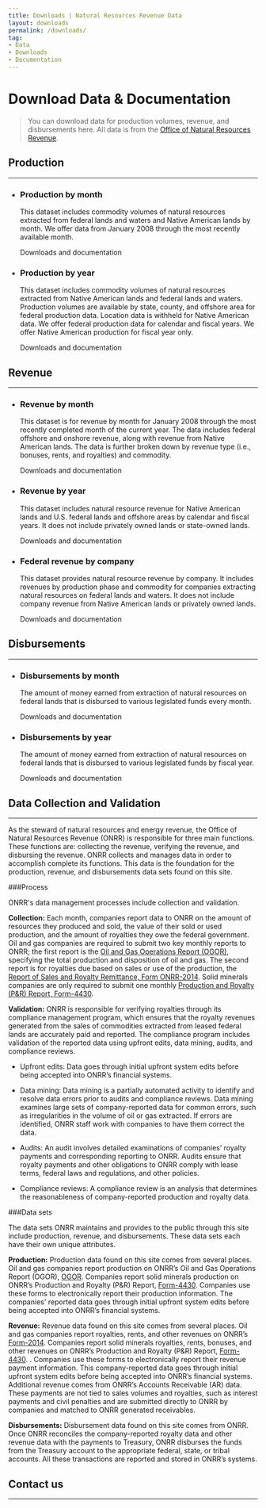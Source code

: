 ```yaml
---
title: Downloads | Natural Resources Revenue Data
layout: downloads
permalink: /downloads/
tag:
- Data
- Downloads
- Documentation
---
```


# Download Data & Documentation

> You can download data for production volumes, revenue, and disbursements here. All data is from the [Office of Natural Resources Revenue](https://www.onrr.gov/).


## Production
--------------------------------------------------------------------------------

<ul class="list-sections list-unstyled">
  <li class="downloads-download_links">
    <h3 id="production-by-month">Production by month</h3>
    <p>This dataset includes commodity volumes of natural resources extracted from federal lands and waters and Native American lands by month. We offer data from January 2008 through the most recently available month.</p>
    <download-data-link to="/downloads/federal-production-by-month/">Downloads and documentation</download-data-link>
  </li>
  <li class="downloads-download_links">
    <h3 id="federal-lands-and-waters">Production by year</h3>
    <p>This dataset includes commodity volumes of natural resources extracted from Native American lands and federal lands and waters. Production volumes are available by state, county, and offshore area for federal production data. Location data is <glossary-term>withheld</glossary-term> for Native American data. We offer federal production data for calendar and fiscal years. We offer Native American production for fiscal year only. </p>
    <download-data-link to="/downloads/federal-production/">Downloads and documentation</download-data-link>
  </li>
</ul>

## Revenue
--------------------------------------------------------------------------------
<ul class="list-sections list-unstyled">
  <!--Revenue by month-->
  <li class="downloads-download_links">
    <h3 id="revenue-by-month">Revenue by month</h3>
    <p>This dataset is for revenue by month for January 2008 through the most recently completed month of the current year. The data includes federal offshore and onshore revenue, along with revenue from Native American lands. The data is further broken down by revenue type (i.e., bonuses, rents, and royalties) and commodity.</p>
    <download-data-link to="/downloads/federal-revenue-by-month/">Downloads and documentation</download-data-link>
  </li>
  <!--Federal revenue by location-->
  <li class="downloads-download_links">
    <h3 id="revenue-by-year">Revenue by year</h3>
    <p>This dataset includes natural resource revenue for Native American lands and U.S. federal lands and offshore areas by calendar and fiscal years. It does not include privately owned lands or state-owned lands.</p>
    <download-data-link to="/downloads/federal-revenue-by-location/">Downloads and documentation</download-data-link>
  </li>
  <!--Federal revenue by company-->
  <li class="downloads-download_links">
    <h3 id="all-revenue">Federal revenue by company</h3>
    <p>This dataset provides natural resource revenue by company. It includes revenues by production phase and commodity for companies extracting natural resources on federal lands and waters. It does not include company revenue from Native American lands or privately owned lands.</p>
    <download-data-link to="/downloads/federal-revenue-by-company/">Downloads and documentation</download-data-link>
  </li>
</ul>

## Disbursements
--------------------------------------------------------------------------------

<ul class="list-sections list-unstyled">
  <li class="downloads-download_links">
    <h3 id="disbursements-by-month">Disbursements by month</h3>
    <p>The amount of money earned from extraction of natural resources on federal lands that is disbursed to various legislated funds every month.</p>
    <download-data-link to="/downloads/federal-disbursements-by-month/">Downloads and documentation</download-data-link>
  </li>
</ul>

<ul class="list-sections list-unstyled">
  <li class="downloads-download_links">
    <h3 id="disbursements-by-year">Disbursements by year</h3>
    <p>The amount of money earned from extraction of natural resources on federal lands that is disbursed to various legislated funds by fiscal year.</p>
    <download-data-link to="/downloads/disbursements/">Downloads and documentation</download-data-link>
  </li>
</ul>

## Data Collection and Validation
--------------------------------------------------------------------------------

As the steward of natural resources and energy revenue, the Office of Natural Resources Revenue (ONRR) is responsible for three main functions. These functions are: collecting the revenue, verifying the revenue, and disbursing the revenue. ONRR collects and manages data in order to accomplish complete its functions. This data is the foundation for the production, revenue, and disbursements data sets found on this site.

###Process

ONRR's data management processes include collection and validation.

__Collection:__
Each month, companies report data to ONRR on the amount of resources they produced and sold, the value of their sold or used  production, and the amount of royalties they owe the federal government.  Oil and gas companies are required to submit two key monthly reports to ONRR; the first report is the [Oil and Gas Operations Report (OGOR)](https://www.onrr.gov/ReportPay/PDFDocs/4054-a.pdf), specifying the total production and disposition of oil and gas. The second report is for royalties due based on sales or use of the production, the [Report of Sales and Royalty Remittance, Form ONRR-2014](https://www.onrr.gov/ReportPay/royalty-reporting.htm). Solid minerals companies are only required to submit one monthly [Production and Royalty (P&R) Report, Form-4430](https://www.onrr.gov/ReportPay/solids.htm).

__Validation:__
ONRR is responsible for verifying royalties through its compliance management program, which ensures that the royalty revenues generated from the sales of commodities extracted from leased federal lands are accurately paid and reported. The compliance program includes validation of the reported data using upfront edits, data mining, audits, and compliance reviews.

- Upfront edits: Data goes through initial upfront system edits before being accepted into ONRR’s financial systems.

- Data mining: Data mining is a partially automated activity to identify and resolve data errors prior to audits and compliance reviews. Data mining examines large sets of company-reported data for common errors, such as irregularities in the volume of oil or gas extracted.  If errors are identified, ONRR staff work with companies to have them correct the data.

- Audits: An audit involves detailed examinations of companies’ royalty payments and corresponding reporting to ONRR.  Audits ensure that royalty payments and other obligations to ONRR comply with lease terms, federal laws and regulations, and other policies.

- Compliance reviews: A compliance review is an analysis that determines the reasonableness of company-reported production and royalty data.

###Data sets

The data sets ONRR maintains and provides to the public through this site include production, revenue, and disbursements. These data sets each have their own unique attributes.

__Production:__
Production data found on this site comes from several places. Oil and gas companies report production on ONRR’s Oil and Gas Operations Report (OGOR), [OGOR](https://www.onrr.gov/ReportPay/PDFDocs/4054-a.pdf). Companies report solid minerals production on ONRR’s Production and Royalty (P&R) Report, [Form-4430](https://www.onrr.gov/ReportPay/solids.htm). Companies use these forms to electronically report their production information. The companies' reported data goes through initial upfront system edits before being accepted into ONRR’s financial systems.

__Revenue:__
Revenue data found on this site comes from several places. Oil and gas companies report royalties, rents, and other revenues on ONRR’s [Form-2014](https://www.onrr.gov/ReportPay/royalty-reporting.htm). Companies report solid minerals royalties, rents, bonuses, and other revenues on ONRR’s Production and Royalty (P&R) Report, [Form-4430](https://www.onrr.gov/ReportPay/solids.htm). . Companies use these forms to electronically report their revenue payment information. This company-reported data goes through initial upfront system edits before being accepted into ONRR’s financial systems. Additional revenue comes from ONRR’s Accounts Receivable (AR) data. These payments are not tied to sales volumes and royalties, such as interest payments and civil penalties and are submitted directly to ONRR by companies and matched to ONRR generated receivables.

__Disbursements:__ 
Disbursement data found on this site comes from ONRR.  Once ONRR reconciles the company-reported royalty data and other revenue data with the payments to Treasury, ONRR disburses the funds from the Treasury account to the appropriate federal, state, or tribal accounts. All these transactions are reported and stored in ONRR’s systems.

## Contact us

--------------------------------------------------------------------------------
